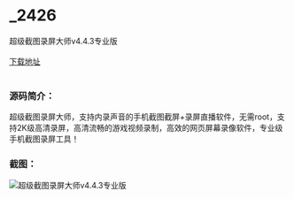 # _2426
超级截图录屏大师v4.4.3专业版
<br/></br>
[下载地址](https://www.uuid2.com/2426.html "下载地址")
<br/></br>
<h3>源码简介：</h3>
<p>超级截图录屏大师，支持内录声音的手机截图截屏+录屏直播软件，无需root，支持2K级高清录屏，高清流畅的游戏视频录制，高效的网页屏幕录像软件，专业级手机截图录屏工具！<p>
<h3>截图：</h3>
<img src="https://www.uuid2.com/wp-content/uploads/img/202107/ec3bd79451.jpg" alt="超级截图录屏大师v4.4.3专业版">
